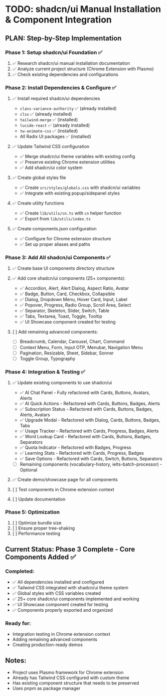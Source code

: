 # TODO: shadcn/ui Manual Installation & Component Integration

## PLAN: Step-by-Step Implementation

### Phase 1: Setup shadcn/ui Foundation ✅

1. ✅ Research shadcn/ui manual installation documentation
2. ✅ Analyze current project structure (Chrome Extension with Plasmo)
3. ✅ Check existing dependencies and configurations

### Phase 2: Install Dependencies & Configure ✅

1. ✅ Install required shadcn/ui dependencies

   - `class-variance-authority` ✅ (already installed)
   - `clsx` ✅ (already installed)
   - `tailwind-merge` ✅ (installed)
   - `lucide-react` ✅ (already installed)
   - `tw-animate-css` ✅ (installed)
   - All Radix UI packages ✅ (installed)

2. ✅ Update Tailwind CSS configuration

   - ✅ Merge shadcn/ui theme variables with existing config
   - ✅ Preserve existing Chrome extension utilities
   - ✅ Add shadcn/ui color system

3. ✅ Create global styles file

   - ✅ Create `src/styles/globals.css` with shadcn/ui variables
   - ✅ Integrate with existing popup/sidepanel styles

4. ✅ Create utility functions

   - ✅ Create `lib/utils/cn.ts` with `cn` helper function
   - ✅ Export from `lib/utils/index.ts`

5. ✅ Create components.json configuration
   - ✅ Configure for Chrome extension structure
   - ✅ Set up proper aliases and paths

### Phase 3: Add All shadcn/ui Components ✅

1. ✅ Create base UI components directory structure
2. ✅ Add core shadcn/ui components (25+ components):

   - ✅ Accordion, Alert, Alert Dialog, Aspect Ratio, Avatar
   - ✅ Badge, Button, Card, Checkbox, Collapsible
   - ✅ Dialog, Dropdown Menu, Hover Card, Input, Label
   - ✅ Popover, Progress, Radio Group, Scroll Area, Select
   - ✅ Separator, Skeleton, Slider, Switch, Table
   - ✅ Tabs, Textarea, Toast, Toggle, Tooltip
   - ✅ UI Showcase component created for testing

3. [ ] Add remaining advanced components:
   - [ ] Breadcrumb, Calendar, Carousel, Chart, Command
   - [ ] Context Menu, Form, Input OTP, Menubar, Navigation Menu
   - [ ] Pagination, Resizable, Sheet, Sidebar, Sonner
   - [ ] Toggle Group, Typography

### Phase 4: Integration & Testing ✅

1. ✅ Update existing components to use shadcn/ui

   - ✅ AI Chat Panel - Fully refactored with Cards, Buttons, Avatars, Alerts
   - ✅ AI Quick Actions - Refactored with Cards, Buttons, Badges, Alerts
   - ✅ Subscription Status - Refactored with Cards, Buttons, Badges, Alerts,
     Avatars
   - ✅ Upgrade Modal - Refactored with Dialog, Cards, Buttons, Badges, Tabs
   - ✅ Usage Tracker - Refactored with Cards, Progress, Badges, Alerts
   - ✅ Word Lookup Card - Refactored with Cards, Buttons, Badges, Separators
   - ✅ Quota Indicator - Refactored with Badges, Progress
   - ✅ Learning Stats - Refactored with Cards, Progress, Badges
   - ✅ Save Options - Refactored with Cards, Switch, Buttons, Separators
   - [ ] Remaining components (vocabulary-history, ielts-batch-processor) -
         Optional

2. ✅ Create demo/showcase page for all components
3. [ ] Test components in Chrome extension context
4. [ ] Update documentation

### Phase 5: Optimization

1. [ ] Optimize bundle size
2. [ ] Ensure proper tree-shaking
3. [ ] Performance testing

## Current Status: Phase 3 Complete - Core Components Added ✅

### Completed:

- ✅ All dependencies installed and configured
- ✅ Tailwind CSS integrated with shadcn/ui theme system
- ✅ Global styles with CSS variables created
- ✅ 25+ core shadcn/ui components implemented and working
- ✅ UI Showcase component created for testing
- ✅ Components properly exported and organized

### Ready for:

- Integration testing in Chrome extension context
- Adding remaining advanced components
- Creating production-ready demos

## Notes:

- Project uses Plasmo framework for Chrome extension
- Already has Tailwind CSS configured with custom theme
- Has existing component structure that needs to be preserved
- Uses pnpm as package manager

